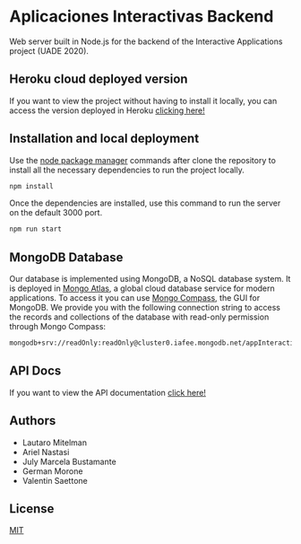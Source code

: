 # Aplicaciones Interactivas Backend

Web server built in Node.js for the backend of the Interactive Applications project (UADE 2020).

## Heroku cloud deployed version

If you want to view the project without having to install it locally, you can access the version deployed in Heroku [clicking here!](https://interactivas-backend.herokuapp.com/)

## Installation and local deployment

Use the [node package manager](https://www.npmjs.com/) commands after clone the repository to install all the necessary dependencies to run the project locally.

```bash
npm install
```

Once the dependencies are installed, use this command to run the server on the default 3000 port.

```bash
npm run start
```

## MongoDB Database

Our database is implemented using MongoDB, a NoSQL database system. It is deployed in [Mongo Atlas](https://www.mongodb.com/cloud/atlas), a global cloud database service for modern applications.
To access it you can use [Mongo Compass](https://www.mongodb.com/products/compass), the GUI for MongoDB.
We provide you with the following connection string to access the records and collections of the database with read-only permission through Mongo Compass:
```bash
mongodb+srv://readOnly:readOnly@cluster0.iafee.mongodb.net/appInteractivasDataBase
```

## API Docs

If you want to view the API documentation [click here!](https://interactivas-backend.herokuapp.com/api-docs/)

## Authors
- Lautaro Mitelman
- Ariel Nastasi
- July Marcela Bustamante
- German Morone
- Valentin Saettone

## License
[MIT](https://choosealicense.com/licenses/mit/)